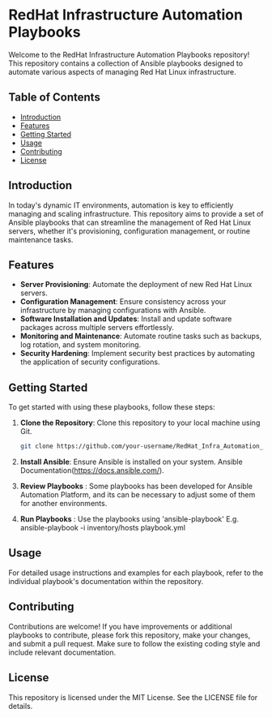 # RedHat Infrastructure Automation Playbooks

Welcome to the RedHat Infrastructure Automation Playbooks repository! This repository contains a collection of Ansible playbooks designed to automate various aspects of managing Red Hat Linux infrastructure.

## Table of Contents

- [Introduction](#introduction)
- [Features](#features)
- [Getting Started](#getting-started)
- [Usage](#usage)
- [Contributing](#contributing)
- [License](#license)

## Introduction

In today's dynamic IT environments, automation is key to efficiently managing and scaling infrastructure. This repository aims to provide a set of Ansible playbooks that can streamline the management of Red Hat Linux servers, whether it's provisioning, configuration management, or routine maintenance tasks.

## Features
- **Server Provisioning**: Automate the deployment of new Red Hat Linux servers.
- **Configuration Management**: Ensure consistency across your infrastructure by managing configurations with Ansible.
- **Software Installation and Updates**: Install and update software packages across multiple servers effortlessly.
- **Monitoring and Maintenance**: Automate routine tasks such as backups, log rotation, and system monitoring.
- **Security Hardening**: Implement security best practices by automating the application of security configurations.

## Getting Started

To get started with using these playbooks, follow these steps:

1. **Clone the Repository**: Clone this repository to your local machine using Git.
   ```bash
   git clone https://github.com/your-username/RedHat_Infra_Automation_Playbooks.git

2. **Install Ansible**: Ensure Ansible is installed on your system. Ansible Documentation(https://docs.ansible.com/).

3. **Review Playbooks** : Some playbooks has been developed for Ansible Automation Platform, and its can be necessary to adjust some of them for another environments.

4. **Run Playbooks** : Use the playbooks using 'ansible-playbook' E.g. ansible-playbook -i inventory/hosts playbook.yml


## Usage
For detailed usage instructions and examples for each playbook, refer to the individual playbook's documentation within the repository.

## Contributing
Contributions are welcome! If you have improvements or additional playbooks to contribute, please fork this repository, make your changes, and submit a pull request. Make sure to follow the existing coding style and include relevant documentation.

## License
This repository is licensed under the MIT License. See the LICENSE file for details.